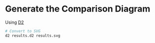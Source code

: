 # Generate the Comparison Diagram

Using [D2](https://github.com/terrastruct/d2)

```sh
# Convert to SVG
d2 results.d2 results.svg
```

